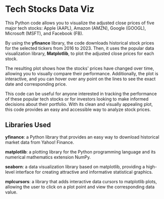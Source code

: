 # Tech Stocks Data Viz

This Python code allows you to visualize the adjusted close prices of five major tech stocks: Apple (AAPL), Amazon (AMZN), Google (GOOGL), Microsoft (MSFT), and Facebook (FB).

By using the **yfinance** library, the code downloads historical stock prices for the selected tickers from 2016 to 2023. Then, it uses the popular data visualization library, **Matplotlib**, to plot the adjusted close prices for each stock.

The resulting plot shows how the stocks' prices have changed over time, allowing you to visually compare their performance. Additionally, the plot is interactive, and you can hover over any point on the lines to see the exact date and corresponding price.

This code can be useful for anyone interested in tracking the performance of these popular tech stocks or for investors looking to make informed decisions about their portfolio. With its clean and visually appealing plot, this code provides an easy and accessible way to analyze stock prices.

## Libraries Used 

**yfinance**: a Python library that provides an easy way to download historical market data from Yahoo! Finance.

**matplotlib**: a plotting library for the Python programming language and its numerical mathematics extension NumPy.

**seaborn**: a data visualization library based on matplotlib, providing a high-level interface for creating attractive and informative statistical graphics.

**mplcursors**: a library that adds interactive data cursors to matplotlib plots, allowing the user to click on a plot point and view the corresponding data value.
